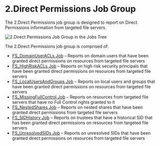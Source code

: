 # 2.Direct Permissions Job Group

The 2.Direct Permissions job group is designed to report on Direct Permissions information from
targeted file servers.

![2.Direct Permissions Job Group in the Jobs Tree](/img/product_docs/accessanalyzer/12.0/admin/hostmanagement/jobstree.webp)

The 2.Direct Permissions job group is comprised of:

- [FS_DomainUserACLs Job](/docs/accessanalyzer/12.0/solutions/filesystem/directpermissions/fs_domainuseracls.md) – Reports on domain users that have been granted
  direct permissions on resources from targeted file servers
- [FS_HighRiskACLs Job](/docs/accessanalyzer/12.0/solutions/filesystem/directpermissions/fs_highriskacls.md) – Reports on high risk security principals that have
  been granted direct permissions on resources from targeted file servers
- [FS_LocalUsersAndGroups Job](/docs/accessanalyzer/12.0/solutions/filesystem/directpermissions/fs_localusersandgroups.md) – Reports on local users and groups that
  have been granted direct permissions on resources from targeted file servers
- [FS_MissingFullControl Job](/docs/accessanalyzer/12.0/solutions/filesystem/directpermissions/fs_missingfullcontrol.md) – Reports on resources from targeted file
  servers that have no Full Control rights granted to it
- [FS_NestedShares Job](/docs/accessanalyzer/12.0/solutions/filesystem/directpermissions/fs_nestedshares.md) – Reports on nested shares that have been granted direct
  permissions from targeted file servers
- [FS_SIDHistory Job](/docs/accessanalyzer/12.0/solutions/filesystem/directpermissions/fs_sidhistory.md) – Reports on trustees that have a historical SID that has
  been granted direct permissions on resources from targeted file servers
- [FS_UnresolvedSIDs Job](/docs/accessanalyzer/12.0/solutions/filesystem/directpermissions/fs_unresolvedsids.md) – Reports on unresolved SIDs that have been granted
  direct permissions on resources from targeted file servers
